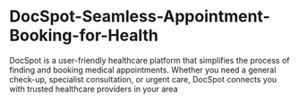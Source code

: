 # DocSpot-Seamless-Appointment-Booking-for-Health
DocSpot is a user-friendly healthcare platform that simplifies the process of finding and booking medical appointments. Whether you need a general check-up, specialist consultation, or urgent care, DocSpot connects you with trusted healthcare providers in your area
